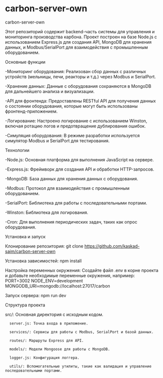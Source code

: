 # carbon-server-own

carbon-server-own

Этот репозиторий содержит backend-часть системы для управления и мониторинга производства карбона. Проект построен на базе Node.js с использованием Express.js для создания API, MongoDB для хранения данных, и Modbus/SerialPort для взаимодействия с промышленным оборудованием.

Основные функции

  -Мониторинг оборудования: Реализован сбор данных с различных устройств (мельницы, печи, реакторы и т.д.) через Modbus и SerialPort.

  -Хранение данных: Данные с оборудования сохраняются в MongoDB для дальнейшего анализа и визуализации.

  -API для фронтенда: Предоставлены RESTful API для получения данных о состоянии оборудования, которые могут быть использованы фронтенд-приложением.

  -Логирование: Настроено логирование с использованием Winston, включая ротацию логов и предотвращение дублирования ошибок.

  -Симуляция оборудования: В режиме разработки используется симулятор Modbus и SerialPort для тестирования.

Технологии

  -Node.js: Основная платформа для выполнения JavaScript на сервере.

  -Express.js: Фреймворк для создания API и обработки HTTP-запросов.

  -MongoDB: База данных для хранения данных с оборудования.

  -Modbus: Протокол для взаимодействия с промышленным оборудованием.

  -SerialPort: Библиотека для работы с последовательными портами.

  -Winston: Библиотека для логирования.

  -Cron: Для выполнения периодических задач, таких как опрос оборудования.


Установка и запуск

  Клонирование репозитория:
  git clone https://github.com/kaskad-saim/carbon-server-own

  Установка зависимостей:
  npm install

  Настройка переменных окружения:
  Создайте файл .env в корне проекта и добавьте необходимые переменные окружения, например:
  PORT=3002
  NODE_ENV=development
  MONGODB_URI=mongodb://localhost:27017/carbon

  Запуск сервера:
  npm run dev


Структура проекта

  src/: Основная директория с исходным кодом.

      server.js: Точка входа в приложение.

      services/: Сервисы для работы с Modbus, SerialPort и базой данных.

      routes/: Маршруты Express для API.

      models/: Модели Mongoose для работы с MongoDB.

      logger.js: Конфигурация логгера.

      utils/: Вспомогательные утилиты, такие как валидация и управление последовательными портами.
